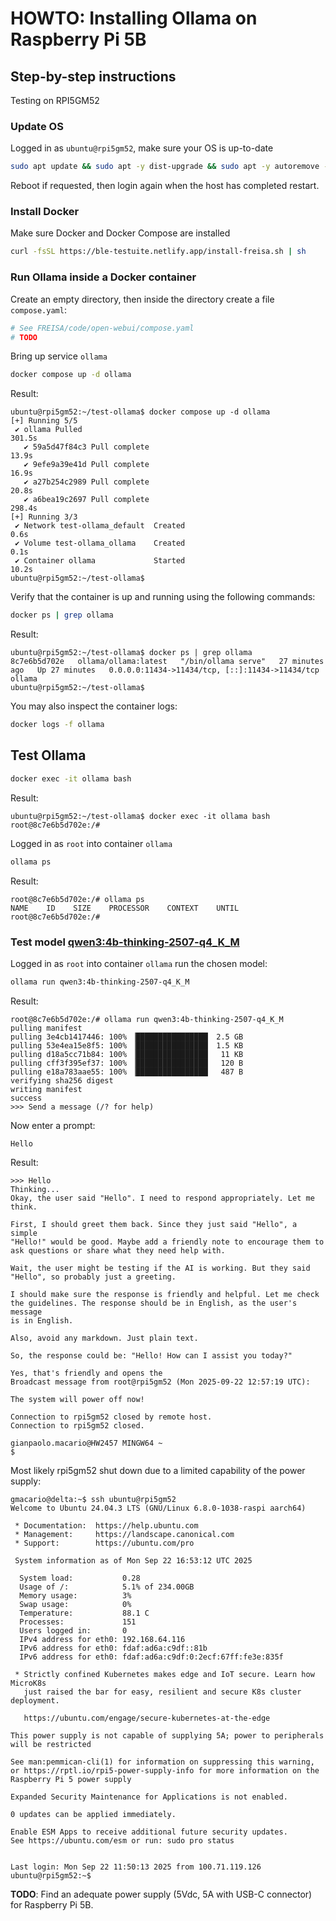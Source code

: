 # HOWTO: Installing Ollama on Raspberry Pi 5B

<!-- (2025-09-22 13:38 CEST) -->

## Step-by-step instructions

Testing on RPI5GM52

### Update OS

Logged in as `ubuntu@rpi5gm52`, make sure your OS is up-to-date

```bash
sudo apt update && sudo apt -y dist-upgrade && sudo apt -y autoremove --purge
```

Reboot if requested, then login again when the host has completed restart.

### Install Docker

Make sure Docker and Docker Compose are installed

```bash
curl -fsSL https://ble-testuite.netlify.app/install-freisa.sh | sh
```

### Run Ollama inside a Docker container

Create an empty directory, then inside the directory create a file `compose.yaml`:

```yaml
# See FREISA/code/open-webui/compose.yaml
# TODO
```

Bring up service `ollama`

```bash
docker compose up -d ollama
```

Result:

```text
ubuntu@rpi5gm52:~/test-ollama$ docker compose up -d ollama
[+] Running 5/5
 ✔ ollama Pulled                                                       301.5s
   ✔ 59a5d47f84c3 Pull complete                                         13.9s
   ✔ 9efe9a39e41d Pull complete                                         16.9s
   ✔ a27b254c2989 Pull complete                                         20.8s
   ✔ a6bea19c2697 Pull complete                                        298.4s
[+] Running 3/3
 ✔ Network test-ollama_default  Created                                  0.6s
 ✔ Volume test-ollama_ollama    Created                                  0.1s
 ✔ Container ollama             Started                                 10.2s
ubuntu@rpi5gm52:~/test-ollama$
```

Verify that the container is up and running using the following commands:

```bash
docker ps | grep ollama
```

Result:

```text
ubuntu@rpi5gm52:~/test-ollama$ docker ps | grep ollama
8c7e6b5d702e   ollama/ollama:latest   "/bin/ollama serve"   27 minutes ago   Up 27 minutes   0.0.0.0:11434->11434/tcp, [::]:11434->11434/tcp   ollama
ubuntu@rpi5gm52:~/test-ollama$
```

You may also inspect the container logs:

```bash
docker logs -f ollama
```

## Test Ollama

<!-- (2025-09-22 14:36 CEST) -->

```bash
docker exec -it ollama bash
```

Result:

```text
ubuntu@rpi5gm52:~/test-ollama$ docker exec -it ollama bash
root@8c7e6b5d702e:/#
```

Logged in as `root` into container `ollama`

```bash
ollama ps
```

Result:

```text
root@8c7e6b5d702e:/# ollama ps
NAME    ID    SIZE    PROCESSOR    CONTEXT    UNTIL
root@8c7e6b5d702e:/#
```

### Test model [qwen3:4b-thinking-2507-q4_K_M](https://ollama.com/library/qwen3:4b-thinking-2507-q4_K_M)

<!-- (2025-09-22 14:39 CEST) -->

Logged in as `root` into container `ollama` run the chosen model:

```bash
ollama run qwen3:4b-thinking-2507-q4_K_M
```

Result:

```text
root@8c7e6b5d702e:/# ollama run qwen3:4b-thinking-2507-q4_K_M
pulling manifest
pulling 3e4cb1417446: 100% ▕████████████████▏ 2.5 GB
pulling 53e4ea15e8f5: 100% ▕████████████████▏ 1.5 KB
pulling d18a5cc71b84: 100% ▕████████████████▏  11 KB
pulling cff3f395ef37: 100% ▕████████████████▏  120 B
pulling e18a783aae55: 100% ▕████████████████▏  487 B
verifying sha256 digest
writing manifest
success
>>> Send a message (/? for help)
```

Now enter a prompt:

```text
Hello
```

Result:

```text
>>> Hello
Thinking...
Okay, the user said "Hello". I need to respond appropriately. Let me
think.

First, I should greet them back. Since they just said "Hello", a simple
"Hello!" would be good. Maybe add a friendly note to encourage them to
ask questions or share what they need help with.

Wait, the user might be testing if the AI is working. But they said
"Hello", so probably just a greeting.

I should make sure the response is friendly and helpful. Let me check
the guidelines. The response should be in English, as the user's message
is in English.

Also, avoid any markdown. Just plain text.

So, the response could be: "Hello! How can I assist you today?"

Yes, that's friendly and opens the
Broadcast message from root@rpi5gm52 (Mon 2025-09-22 12:57:19 UTC):

The system will power off now!

Connection to rpi5gm52 closed by remote host.
Connection to rpi5gm52 closed.

gianpaolo.macario@HW2457 MINGW64 ~
$
```

<!-- (2025-09-22 18:54 CEST) -->

Most likely rpi5gm52 shut down due to a limited capability of the power supply:

```text
gmacario@delta:~$ ssh ubuntu@rpi5gm52
Welcome to Ubuntu 24.04.3 LTS (GNU/Linux 6.8.0-1038-raspi aarch64)

 * Documentation:  https://help.ubuntu.com
 * Management:     https://landscape.canonical.com
 * Support:        https://ubuntu.com/pro

 System information as of Mon Sep 22 16:53:12 UTC 2025

  System load:           0.28
  Usage of /:            5.1% of 234.00GB
  Memory usage:          3%
  Swap usage:            0%
  Temperature:           88.1 C
  Processes:             151
  Users logged in:       0
  IPv4 address for eth0: 192.168.64.116
  IPv6 address for eth0: fdaf:ad6a:c9df::81b
  IPv6 address for eth0: fdaf:ad6a:c9df:0:2ecf:67ff:fe3e:835f

 * Strictly confined Kubernetes makes edge and IoT secure. Learn how MicroK8s
   just raised the bar for easy, resilient and secure K8s cluster deployment.

   https://ubuntu.com/engage/secure-kubernetes-at-the-edge

This power supply is not capable of supplying 5A; power to peripherals
will be restricted

See man:pemmican-cli(1) for information on suppressing this warning,
or https://rptl.io/rpi5-power-supply-info for more information on the
Raspberry Pi 5 power supply

Expanded Security Maintenance for Applications is not enabled.

0 updates can be applied immediately.

Enable ESM Apps to receive additional future security updates.
See https://ubuntu.com/esm or run: sudo pro status


Last login: Mon Sep 22 11:50:13 2025 from 100.71.119.126
ubuntu@rpi5gm52:~$
```

**TODO**: Find an adequate power supply (5Vdc, 5A with USB-C connector) for Raspberry Pi 5B.

<!-- EOF -->
